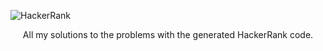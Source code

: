 ![HackerRank](https://github.com/eroval/HackerRank/blob/master/imgs/hackerrank2.png)

  <p align="center">
      All my solutions to the problems with the generated HackerRank code.
  </p>
